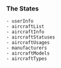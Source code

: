 ### The States

    - userInfo
    - aircraftList
    - aircraftInfo
    - aircraftStatuses
    - aircraftUsages
    - manufacturers
    - aircraftModels
    - aircraftTypes

